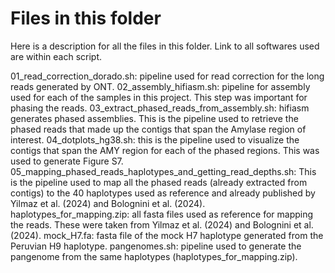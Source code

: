 # Files in this folder

Here is a description for all the files in this folder. Link to all softwares used are within each script. 

01_read_correction_dorado.sh: pipeline used for read correction for the long reads generated by ONT. 
02_assembly_hifiasm.sh: pipeline for assembly used for each of the samples in this project. This step was important for phasing the reads. 
03_extract_phased_reads_from_assembly.sh: hifiasm generates phased assemblies. This is the pipeline used to retrieve the phased reads that made up the contigs that span the Amylase region of interest. 
04_dotplots_hg38.sh: this is the pipeline used to visualize the contigs that span the AMY region for each of the phased regions. This was used to generate Figure S7. 
05_mapping_phased_reads_haplotypes_and_getting_read_depths.sh: This is the pipeline used to map all the phased reads (already extracted from contigs) to the 40 haplotypes used as reference and already published by Yilmaz et al. (2024) and Bolognini et al. (2024).
haplotypes_for_mapping.zip: all fasta files used as reference for mapping the reads. These were taken from Yilmaz et al. (2024) and Bolognini et al. (2024).
mock_H7.fa: fasta file of the mock H7 haplotype generated from the Peruvian H9 haplotype.
pangenomes.sh: pipeline used to generate the pangenome from the same haplotypes (haplotypes_for_mapping.zip). 
